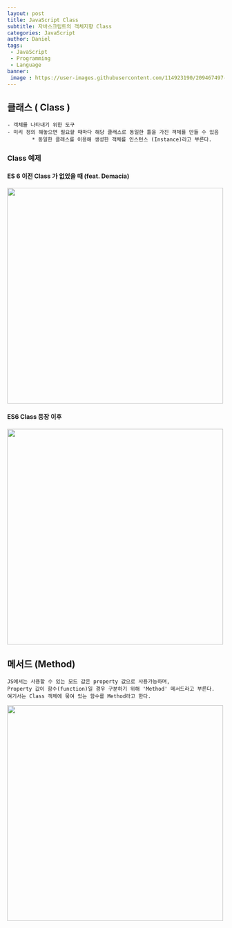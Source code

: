 ```yaml
---
layout: post
title: JavaScript Class
subtitle: 자바스크립트의 객체지향 Class
categories: JavaScript
author: Daniel
tags: 
 - JavaScript
 - Programming
 - Language
banner:
 image : https://user-images.githubusercontent.com/114923190/209467497-84b11460-9d9f-4c2e-aecd-b95d2bf28e01.png
---
```


## 클래스 ( Class )
	- 객체를 나타내기 위한 도구
	- 미리 정의 해놓으면 필요할 때마다 해당 클래스로 동일한 틀을 가진 객체를 만들 수 있음
			* 동일한 클래스를 이용해 생성한 객체를 인스턴스 (Instance)라고 부른다.

### Class 예제

#### ES 6 이전 Class 가 없었을 때 (feat. Demacia)

<img src = 'https://user-images.githubusercontent.com/114923190/209467497-84b11460-9d9f-4c2e-aecd-b95d2bf28e01.png' width = '500'>

#### ES6 Class 등장 이후

<img src = 'https://user-images.githubusercontent.com/114923190/209467522-98cef5d9-8605-4c69-b5ff-53a190952d5b.png' width = '500'>

##  메서드 (Method)
	JS에서는 사용할 수 있는 모드 값은 property 값으로 사용가능하며,
	Property 값이 함수(function)일 경우 구분하기 위해 'Method' 메서드라고 부른다.
	여기서는 Class 객체에 묶여 있는 함수를 Method라고 한다.
<img src = 'https://user-images.githubusercontent.com/114923190/209467535-6646ab4c-140c-495a-b58c-16c507658c08.png' width = '500'>
